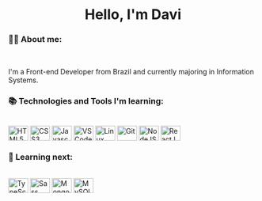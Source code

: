<h1 align="center">Hello, I'm Davi</h1>

### :man_technologist: About me:

<br>

<p align="left">I'm a Front-end Developer from Brazil and currently majoring in Information Systems.</p>


### :books: Technologies and Tools I'm learning:
<br>
<div style="display: inline-block">
    <img align="center" width="40" height="30" alt="HTML5" src="https://cdn.jsdelivr.net/gh/devicons/devicon/icons/html5/html5-original.svg" />
    <img align="center" width="40" height="30" alt="CSS3" src="https://cdn.jsdelivr.net/gh/devicons/devicon/icons/css3/css3-original.svg" />
    <img align="center" width="40" height="30" alt="Javascript" src="https://cdn.jsdelivr.net/gh/devicons/devicon/icons/javascript/javascript-original.svg" />
    <img align="center" width="40" height="30" alt="VSCode" src="https://cdn.jsdelivr.net/gh/devicons/devicon/icons/vscode/vscode-original.svg" />
    <img align="center" width="40" height="30" alt="Linux "src="https://cdn.jsdelivr.net/gh/devicons/devicon/icons/linux/linux-original.svg" />
    <img align="center" width="40" height="30" alt="Git" src="https://cdn.jsdelivr.net/gh/devicons/devicon/icons/git/git-original.svg" />
    <img align="center" width="40" height="30" alt="NodeJS" src="https://cdn.jsdelivr.net/gh/devicons/devicon/icons/nodejs/nodejs-original.svg" />
    <img align="center" width="40" height="30" alt="ReactJS" src="https://cdn.jsdelivr.net/gh/devicons/devicon/icons/react/react-original.svg" />
</div>

<br>

### :rocket: Learning next:
<br>
<div style="display: inline-block">
    <img align="center" width="40" height="30" alt="TypeScript" src="https://cdn.jsdelivr.net/gh/devicons/devicon/icons/typescript/typescript-original.svg" />
    <img align="center" width="40" height="30" alt="Sass" src="https://cdn.jsdelivr.net/gh/devicons/devicon/icons/sass/sass-original.svg" />
    <img align="center" width="40" height="30" alt="MongoDB" src="https://cdn.jsdelivr.net/gh/devicons/devicon/icons/mongodb/mongodb-plain-wordmark.svg" />
    <img align="center" width="40" height="30" alt="MySQL" src="https://cdn.jsdelivr.net/gh/devicons/devicon/icons/mysql/mysql-original.svg" />     
</div>
